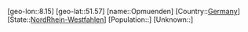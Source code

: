 ﻿---
location: [51.57,8.15]
type: City
tags:
- geo/City


SpocWebEntityId: 33114
isDeleted: false
confidential: public

---
[geo-lon::8.15]
[geo-lat::51.57]
[name::Opmuenden]
[Country::[Germany](geo/Continent/Europe/Germany.md)]
[State::[NordRhein-Westfahlen](NordRhein-Westfahlen)]
[Population::]
[Unknown::]

